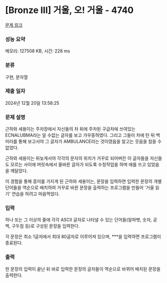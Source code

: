 # [Bronze III] 거울, 오! 거울 - 4740 

[문제 링크](https://www.acmicpc.net/problem/4740) 

### 성능 요약

메모리: 127508 KB, 시간: 228 ms

### 분류

구현, 문자열

### 제출 일자

2024년 12월 20일 13:58:25

### 문제 설명

<p>근하와 세용이는 주차장에서 자신들의 차 뒤에 주차된 구급차에 쓰여있는 ECNALUBMA라는 알 수없는 글자를 보고 갸우뚱하였다. 그리고 그들이 차에 탄 뒤 백미러를 통해 보고서야 그 글자가 AMBULANCE라는 것이였음을 알고는 웃음을 참을 수 없었다.</p>

<p>근하와 세용이는 뒤늦게서야 각각의 문자의 위치가 거꾸로 되어버린 이 글자들을 자신들도 모르는 사이에 머릿속에서 올바른 글자가 되도록 수정작업을 하며 애를 쓰고 있었음을 깨달았다.</p>

<p>이 경험을 통해 흥미를 가지게 된 근하와 세용이는, 문장을 입력하면 입력한 문장의 개별 단어들을 역순으로 배치하여 거꾸로 바뀐 문장을 출력하는 프로그램을 만들어 '거울 읽기' 연습을 하려고 마음먹었다.</p>

### 입력 

 <p>하나 또는 그 이상의 줄에 각각 ASCII 글자로 나타낼 수 있는 단어들(알파벳, 숫자, 공백, 구두점 등)로 구성된 문장을 입력한다.</p>

<p>각 문장은 최소 1글자에서 최대 80글자로 이루어져 있으며, ***을 입력하면 프로그램이 종료된다.</p>

### 출력 

 <p>한 문장의 입력이 끝난 뒤 바로 입력한 문장의 글자들이 역순으로 바뀌어 배치된 문장을 출력한다.</p>

